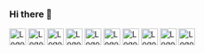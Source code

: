 ### Hi there 👋

  <img style="width: 30px;" src="https://www.francoiacovelli.it/wp-content/uploads/2015/09/HTML5_logo_and_wordmark.svg_.png" alt="Logo HTML5">
  <img style="width: 30px;" src="https://img.icons8.com/color/452/css3.png" alt="Logo CSS3">
  <img style="width: 30px;" src="https://www.sumasoftware.click/wp-content/uploads/2016/03/js-logo.png" alt="Logo JavaScript">
  <img style="width: 30px;" src="https://www.geekandjob.com/uploads/wiki/106eb730f7c2e52c9e0eb4b2d7a649ce.svg" alt="Logo SASS">
  <img style="width: 30px;" src="https://cdn.iconscout.com/icon/free/png-512/bootstrap-6-1175203.png" alt="Logo Bootstrap">
  <img style="width: 30px;" src="https://spng.subpng.com/20180407/gse/kisspng-vue-js-javascript-framework-front-and-back-ends-gi-technical-    5ac9109e6cb7f5.5357905715231264304453.jpg" alt="Logo VueJs">
  <img style="width: 30px;" src="https://www.php.net/images/logos/new-php-logo.svg" alt="Logo PHP">
  <img style="width: 30px;" src="https://www.vhv.rs/dpng/d/458-4586484_laravel-meetup-logo-know-hd-png-download.png" alt="Logo Laravel">
  <img style="width: 30px;" src="https://mpng.subpng.com/20180526/oqt/kisspng-microsoft-sql-server-mysql-database-logo-5b098c6ebad6d7.7316225815273524307653.jpg" alt="Logo SQL">
  <img style="width: 30px;" src="https://www.pngfind.com/pngs/m/74-744138_mysql-logo-png-mysql-transparent-png.png" alt="Logo MySQL">




<!--
**valeriomatranga/valeriomatranga** is a ✨ _special_ ✨ repository because its `README.md` (this file) appears on your GitHub profile.

Here are some ideas to get you started:

- 🔭 I’m currently working on ...
- 🌱 I’m currently learning ...
- 👯 I’m looking to collaborate on ...
- 🤔 I’m looking for help with ...
- 💬 Ask me about ...
- 📫 How to reach me: ...
- 😄 Pronouns: ...
- ⚡ Fun fact: ...
-->
